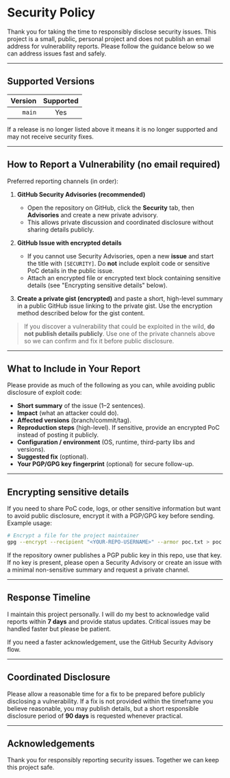 # Security Policy

Thank you for taking the time to responsibly disclose security issues. This project is a small, public, personal project and does not publish an email address for vulnerability reports. Please follow the guidance below so we can address issues fast and safely.

---

## Supported Versions

| Version | Supported |
| ------: | :-------: |
|  `main` |    Yes    |

If a release is no longer listed above it means it is no longer supported and may not receive security fixes.

---

## How to Report a Vulnerability (no email required)

Preferred reporting channels (in order):

1. **GitHub Security Advisories (recommended)**

   * Open the repository on GitHub, click the **Security** tab, then **Advisories** and create a new private advisory.
   * This allows private discussion and coordinated disclosure without sharing details publicly.

2. **GitHub Issue with encrypted details**

   * If you cannot use Security Advisories, open a new **issue** and start the title with `[SECURITY]`. Do **not** include exploit code or sensitive PoC details in the public issue.
   * Attach an encrypted file or encrypted text block containing sensitive details (see "Encrypting sensitive details" below).

3. **Create a private gist (encrypted)** and paste a short, high-level summary in a public GitHub issue linking to the private gist. Use the encryption method described below for the gist content.

> If you discover a vulnerability that could be exploited in the wild, **do not publish details publicly**. Use one of the private channels above so we can confirm and fix it before public disclosure.

---

## What to Include in Your Report

Please provide as much of the following as you can, while avoiding public disclosure of exploit code:

* **Short summary** of the issue (1–2 sentences).
* **Impact** (what an attacker could do).
* **Affected versions** (branch/commit/tag).
* **Reproduction steps** (high-level). If sensitive, provide an encrypted PoC instead of posting it publicly.
* **Configuration / environment** (OS, runtime, third-party libs and versions).
* **Suggested fix** (optional).
* **Your PGP/GPG key fingerprint** (optional) for secure follow-up.

---

## Encrypting sensitive details

If you need to share PoC code, logs, or other sensitive information but want to avoid public disclosure, encrypt it with a PGP/GPG key before sending. Example usage:

```bash
# Encrypt a file for the project maintainer
gpg --encrypt --recipient "<YOUR-REPO-USERNAME>" --armor poc.txt > poc.txt.asc
```

If the repository owner publishes a PGP public key in this repo, use that key. If no key is present, please open a Security Advisory or create an issue with a minimal non-sensitive summary and request a private channel.

---

## Response Timeline

I maintain this project personally. I will do my best to acknowledge valid reports within **7 days** and provide status updates. Critical issues may be handled faster but please be patient.

If you need a faster acknowledgement, use the GitHub Security Advisory flow.

---

## Coordinated Disclosure

Please allow a reasonable time for a fix to be prepared before publicly disclosing a vulnerability. If a fix is not provided within the timeframe you believe reasonable, you may publish details, but a short responsible disclosure period of **90 days** is requested whenever practical.

---

## Acknowledgements

Thank you for responsibly reporting security issues. Together we can keep this project safe.
